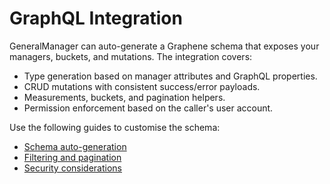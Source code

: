 # GraphQL Integration

GeneralManager can auto-generate a Graphene schema that exposes your managers, buckets, and mutations. The integration covers:

- Type generation based on manager attributes and GraphQL properties.
- CRUD mutations with consistent success/error payloads.
- Measurements, buckets, and pagination helpers.
- Permission enforcement based on the caller's user account.

Use the following guides to customise the schema:

- [Schema auto-generation](schema_autogen.md)
- [Filtering and pagination](filters_pagination.md)
- [Security considerations](security.md)
